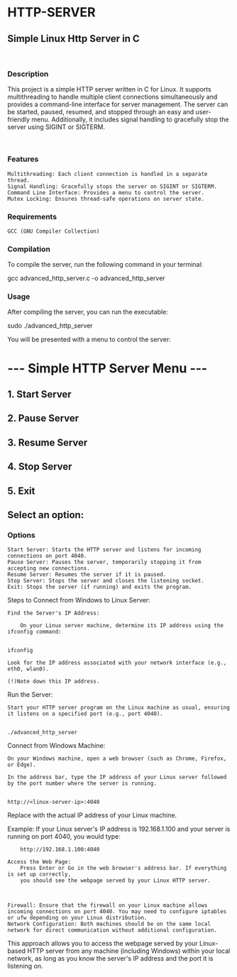 # HTTP-SERVER
## Simple Linux Http Server in C
<br>

### Description

This project is a simple HTTP server written in C for Linux. It supports multithreading to handle multiple client connections simultaneously and provides a command-line interface for server management. 
The server can be started, paused, resumed, and stopped through an easy and user-friendly menu. Additionally, it includes signal handling to gracefully stop the server using SIGINT or SIGTERM.


<br>

### Features

    Multithreading: Each client connection is handled in a separate thread.
    Signal Handling: Gracefully stops the server on SIGINT or SIGTERM.
    Command Line Interface: Provides a menu to control the server.
    Mutex Locking: Ensures thread-safe operations on server state.

### Requirements

    GCC (GNU Compiler Collection) 
    

### Compilation

To compile the server, run the following command in your terminal:

gcc advanced_http_server.c -o advanced_http_server 

### Usage

After compiling the server, you can run the executable:

sudo ./advanced_http_server

You will be presented with a menu to control the server:


# --- Simple HTTP Server Menu ---
## 1. Start Server
## 2. Pause Server
## 3. Resume Server
## 4. Stop Server
## 5. Exit
## Select an option: 

### Options

    Start Server: Starts the HTTP server and listens for incoming connections on port 4040.
    Pause Server: Pauses the server, temporarily stopping it from accepting new connections.
    Resume Server: Resumes the server if it is paused.
    Stop Server: Stops the server and closes the listening socket.
    Exit: Stops the server (if running) and exits the program.











Steps to Connect from Windows to Linux Server:

    Find the Server's IP Address:

        On your Linux server machine, determine its IP address using the ifconfig command:


    ifconfig

    Look for the IP address associated with your network interface (e.g., eth0, wlan0). 
    
    (!)Note down this IP address.

Run the Server:

    Start your HTTP server program on the Linux machine as usual, ensuring it listens on a specified port (e.g., port 4040).


    ./advanced_http_server

Connect from Windows Machine:

    On your Windows machine, open a web browser (such as Chrome, Firefox, or Edge).

    In the address bar, type the IP address of your Linux server followed by the port number where the server is running. 
    

    http://<linux-server-ip>:4040

Replace <linux-server-ip> with the actual IP address of your Linux machine.

Example: If your Linux server's IP address is 192.168.1.100 and your server is running on port 4040, you would type:


        http://192.168.1.100:4040

    Access the Web Page:
        Press Enter or Go in the web browser's address bar. If everything is set up correctly, 
        you should see the webpage served by your Linux HTTP server.



    Firewall: Ensure that the firewall on your Linux machine allows incoming connections on port 4040. You may need to configure iptables or ufw depending on your Linux distribution.
    Network Configuration: Both machines should be on the same local network for direct communication without additional configuration.

This approach allows you to access the webpage served by your Linux-based HTTP server from any machine (including Windows) within your local network, as long as you know the server's IP address and the port it is listening on.
